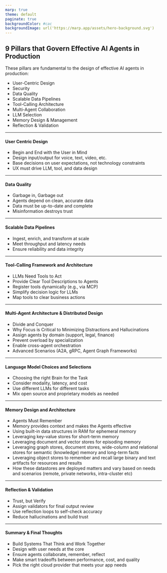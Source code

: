 ```yaml
---
marp: true
theme: default
paginate: true
backgroundColor: #cac
backgroundImage: url('https://marp.app/assets/hero-background.svg')
---
```


## 9 Pillars that Govern Effective AI Agents in Production

These pillars are fundamental to the design of effective AI agents in production:
- User-Centric Design
- Security
- Data Quality
- Scalable Data Pipelines
- Tool-Calling Architecture
- Multi-Agent Collaboration
- LLM Selection
- Memory Design & Management
- Reflection & Validation

---

#### User Centric Design
- Begin and End with the User in Mind
- Design input/output for voice, text, video, etc.
- Base decisions on user expectations, not technology constraints
- UX must drive LLM, tool, and data design

---

#### Data Quality
- Garbage in, Garbage out
- Agents depend on clean, accurate data
- Data must be up-to-date and complete
- Misinformation destroys trust

---

#### Scalable Data Pipelines
- Ingest, enrich, and transform at scale
- Meet throughput and latency needs
- Ensure reliability and data integrity

---

#### Tool-Calling Framework and Architecture
- LLMs Need Tools to Act
- Provide Clear Tool Descriptions to Agents
- Register tools dynamically (e.g., via MCP)
- Simplify decision logic for LLMs
- Map tools to clear business actions

---

#### Multi-Agent Architecture & Distributed Design
- Divide and Conquer
- Why Focus is Critical to Minimizing Distractions and Hallucinations
- Assign agents by domain (support, legal, finance)
- Prevent overload by specialization
- Enable cross-agent orchestration
- Advanced Scenarios (A2A, gRPC, Agent Graph Frameworks)

---

#### Language Model Choices and Selections
- Choosing the right Brain for the Task
- Consider modality, latency, and cost
- Use different LLMs for different tasks
- Mix open source and proprietary models as needed

---

#### Memory Design and Architecture
- Agents Must Remember
- Memory provides context and makes the Agents effective
- Using built-in data structures in RAM for ephemeral memory
- Leveraging key-value stores for short-term memory
- Leveraging document and vector stores for episoding memory
- Leveraging graph stores, document stores, wide-column and relational stores for semantic (knowledge) memory and long-term facts
- Leveraging object stores to remember and recall large binary and text artifacts for resources and results
- How these datastores are deployed matters and vary based on needs and scenarios (remote, private networks, intra-cluster etc)

---

#### Reflection & Validation
- Trust, but Verify
- Assign validators for final output review
- Use reflection loops to self-check accuracy
- Reduce hallucinations and build trust

---

#### Summary & Final Thoughts
- Build Systems That Think and Work Together
- Design with user needs at the core
- Ensure agents collaborate, remember, reflect
- Make smart tradeoffs between performance, cost, and quality
- Pick the right cloud provider that meets your app needs




